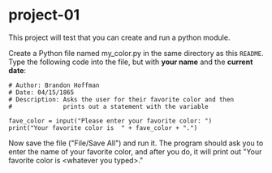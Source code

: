 # project-01

This project will test that you can create and run a python module.

Create a Python file named my_color.py in the same directory as this `README`.  Type the following code into the file, but with **your name** and the **current date**:
```
# Author: Brandon Hoffman
# Date: 04/15/1865
# Description: Asks the user for their favorite color and then
#              prints out a statement with the variable

fave_color = input("Please enter your favorite color: ")
print("Your favorite color is  " + fave_color + ".")
```
Now save the file ("File/Save All") and run it.  The program should ask you to enter the name of your favorite color, and after you do, it will print out "Your favorite color is \<whatever you typed\>."
